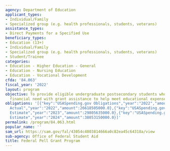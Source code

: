 ```yaml
---
agency: Department of Education
applicant_types:
- Individual/Family
- Specialized group (e.g. health professionals, students, veterans)
assistance_types:
- Direct Payments for a Specified Use
beneficiary_types:
- Education (13+)
- Individual/Family
- Specialized group (e.g. health professionals, students, veterans)
- Student/Trainee
categories:
- Education - Higher Education - General
- Education - Nursing Education
- Education - Vocational Development
cfda: '84.063'
fiscal_year: '2022'
layout: program
objective: To provide eligible undergraduate postsecondary students who have demonstrated
  financial need with grant assistance to help meet educational expenses.
obligations: '[{"key":"USASpending.gov Obligations","year":"2022","amount":26117134344.62},{"key":"SAM.gov
  Actual","year":"2022","amount":26618505000.0},{"key":"USASpending.gov Obligations","year":"2023","amount":18162152604.37},{"key":"SAM.gov
  Estimate","year":"2023","amount":29805635000.0},{"key":"USASpending.gov Obligations","year":"2024","amount":0.0},{"key":"SAM.gov
  Estimate","year":"2024","amount":38053150000.0}]'
permalink: /program/84.063.html
popular_name: ''
sam_url: https://sam.gov/fal/43054c4803814666a0c82ea45c64318a/view
sub-agency: Office of Federal Student Aid
title: Federal Pell Grant Program
---
```

